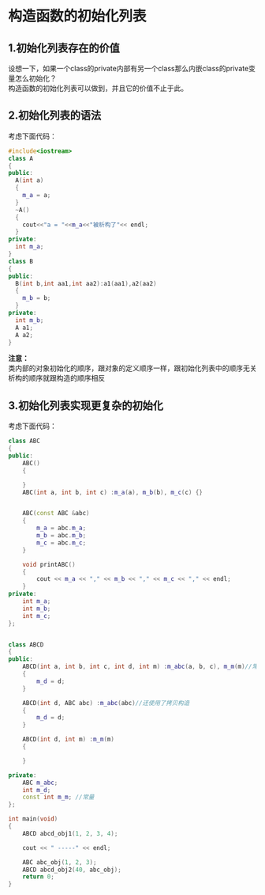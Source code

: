 # 构造函数的初始化列表

## 1.初始化列表存在的价值
设想一下，如果一个class的private内部有另一个class那么内嵌class的private变量怎么初始化？<br>
构造函数的初始化列表可以做到，并且它的价值不止于此。<br>

## 2.初始化列表的语法
考虑下面代码：<br>
```cpp
#include<iostream>
class A
{
public:
  A(int a)
  {
    m_a = a;
  }
  ~A()
  {
    cout<<"a = "<<m_a<<"被析构了"<< endl;
  }
private:
  int m_a;
}
class B
{
public:
  B(int b,int aa1,int aa2):a1(aa1),a2(aa2)
  {
    m_b = b;
  }
private:
  int m_b;
  A a1;
  A a2;
}
```

__注意：__<br>
类内部的对象初始化的顺序，跟对象的定义顺序一样，跟初始化列表中的顺序无关<br>
析构的顺序就跟构造的顺序相反<br>

## 3.初始化列表实现更复杂的初始化
考虑下面代码：<br>

```cpp
class ABC
{
public:
	ABC()
	{

	}
	ABC(int a, int b, int c) :m_a(a), m_b(b), m_c(c) {}


	ABC(const ABC &abc)
	{
		m_a = abc.m_a;
		m_b = abc.m_b;
		m_c = abc.m_c;
	}

	void printABC()
	{
		cout << m_a << "," << m_b << "," << m_c << "," << endl;
	}
private:
	int m_a;
	int m_b;
	int m_c;
};


class ABCD
{
public:
	ABCD(int a, int b, int c, int d, int m) :m_abc(a, b, c), m_m(m)//常量成员变量不能够赋值，只能通过初始化列表进行初始化
	{
		m_d = d;
	}

	ABCD(int d, ABC abc) :m_abc(abc)//还使用了拷贝构造
	{
		m_d = d;
	}

	ABCD(int d, int m) :m_m(m)
	{

	}

private:
	ABC m_abc;
	int m_d;
	const int m_m; //常量
};

int main(void)
{
	ABCD abcd_obj1(1, 2, 3, 4);

	cout << " -----" << endl;

	ABC abc_obj(1, 2, 3);
	ABCD abcd_obj2(40, abc_obj);
	return 0;
}
```
